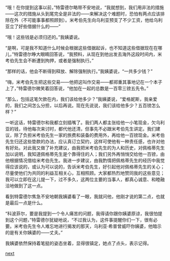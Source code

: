 
“哦！在你提到这事以前，”特雷德尔略带不安地说，“我就想到，我们用非法的措施——这次的措施从头到尾完全是非法的——来解决这个难题时，恐怕有两点应该排除在外（不可能事事都照顾到）。米考伯先生向乌利亚预支了不少工资，他给乌利亚立了好些借据什么的——”

“哦！这些钱是必须归还的。”我姨婆说。

“是啊，可是我不知道什么时候会根据这些借据起诉，也不知道这些借据现在在哪儿，”特雷德尔睁大眼睛回答说，“我预料，从现在到他出发去海外这段时间内，米考伯先生会不断遭到拘押，或者是强制执行。”

“那样的话，他会不断得到释放、解除强制执行。”我姨婆说，“一共多少钱？”

“嗨，米考伯先生把这些交易——他把这叫作交易——都郑重其事地记在一个本子上了，”特雷德尔微笑着回答说，“他加在一起的总数是一百零三镑五先令。”

“那么，包括这笔欠款在内，我们该给他多少？”我姨婆说，“爱格妮斯，我亲爱的，我们之间怎么分担，以后再说。现在先说说，我们该给他多少？五百镑怎么样？”

一听这话，特雷德尔和我都立刻插嘴了。我们两人都主张给他一小笔现金，欠乌利亚的钱，待他每次来讨时，都代他还清，但事先不必跟米考伯先生讲定。我们建议，除了负担米考伯先生一家的旅费和装备的费用外，再给他一百镑现金。米考伯先生归还这些垫款的办法，应认真订立契约，这样可使他有一种责任感，也许对他有好处。对此我又做了补充建议，由我把米考伯先生的为人和历史，对佩格蒂先生加以说明，我知道佩格蒂先生是个靠得住的人；我们另外再悄悄交给他一百镑，由他根据情况借给米考伯先生。我进一步建议，由我酌情把佩格蒂先生的经历中我觉得应该说的，或认为可以说的，告诉米考伯先生，好引起他对佩格蒂先生的关心；尽量使他们为共同的利益互相关心，互相照顾。大家都热烈地赞同我的这些意见；我可以立即在这儿提一下，过不多久，这两位主要的当事人，都真心诚意、和睦融洽地做到了这一点。

看到特雷德尔焦急不安地朝我姨婆看了一眼，我就问他，他刚才说的第二点，也就是最后一点是什么。

“科波菲尔，要是我提到一个令人痛苦的问题，我得请你跟你姨婆原谅，我很怕提到这个问题，”特雷德尔犹疑地说，“不过我认为，这件事提醒你们一下，很有必要。米考伯先生令人难忘地进行揭发的那天，乌利亚·希普曾威吓你姨婆，他暗示的是有关你姨婆的——丈夫。”

我姨婆依然保持着笔挺的姿态坐着，显得很镇定，她点了点头，表示记得。

[next](page691.md)